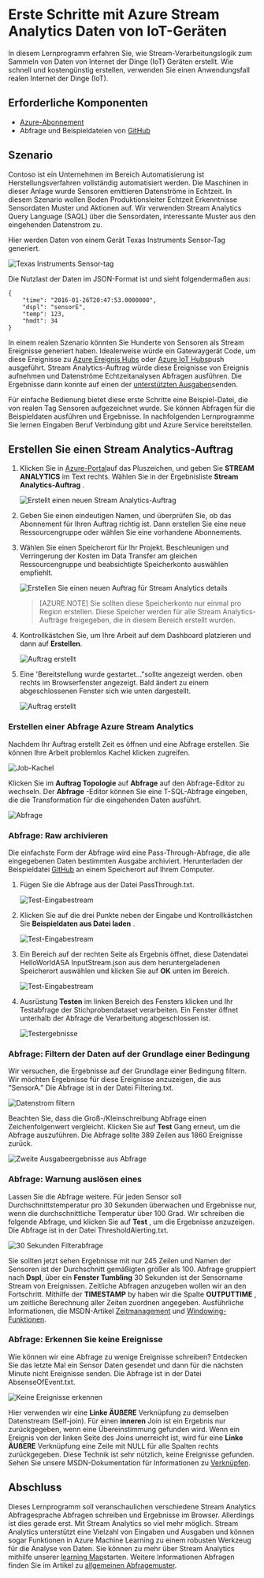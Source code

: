 <properties
    pageTitle="Erste Schritte mit Azure Stream Analytics Daten von IoT-Geräten. | Microsoft Azure"
    description="IoT Sensor Tags und Datenströme Stream Analytics mit Echtzeit-"
    keywords="IOT-Lösung Iot Einstieg"
    services="stream-analytics"
    documentationCenter=""
    authors="jeffstokes72"
    manager="jhubbard"
    editor="cgronlun"
/>

<tags
    ms.service="stream-analytics"
    ms.devlang="na"
    ms.topic="hero-article"
    ms.tgt_pltfrm="na"
    ms.workload="data-services"
    ms.date="10/19/2016"
    ms.author="jeffstok"
/>

# <a name="get-started-with-azure-stream-analytics-to-process-data-from-iot-devices"></a>Erste Schritte mit Azure Stream Analytics Daten von IoT-Geräten

In diesem Lernprogramm erfahren Sie, wie Stream-Verarbeitungslogik zum Sammeln von Daten von Internet der Dinge (IoT) Geräten erstellt. Wie schnell und kostengünstig erstellen, verwenden Sie einen Anwendungsfall realen Internet der Dinge (IoT).

## <a name="prerequisites"></a>Erforderliche Komponenten

-   [Azure-Abonnement](https://azure.microsoft.com/pricing/free-trial/)
-   Abfrage und Beispieldateien von [GitHub](https://aka.ms/azure-stream-analytics-get-started-iot)

## <a name="scenario"></a>Szenario

Contoso ist ein Unternehmen im Bereich Automatisierung ist Herstellungsverfahren vollständig automatisiert werden. Die Maschinen in dieser Anlage wurde Sensoren emittieren Datenströme in Echtzeit. In diesem Szenario wollen Boden Produktionsleiter Echtzeit Erkenntnisse Sensordaten Muster und Aktionen auf. Wir verwenden Stream Analytics Query Language (SAQL) über die Sensordaten, interessante Muster aus den eingehenden Datenstrom zu.

Hier werden Daten von einem Gerät Texas Instruments Sensor-Tag generiert.

![Texas Instruments Sensor-tag](./media/stream-analytics-get-started-with-iot-devices/stream-analytics-get-started-with-iot-devices-01.jpg)

Die Nutzlast der Daten im JSON-Format ist und sieht folgendermaßen aus:


    {
        "time": "2016-01-26T20:47:53.0000000",  
        "dspl": "sensorE",  
        "temp": 123,  
        "hmdt": 34  
    }  

In einem realen Szenario könnten Sie Hunderte von Sensoren als Stream Ereignisse generiert haben. Idealerweise würde ein Gatewaygerät Code, um diese Ereignisse zu [Azure Ereignis Hubs](https://azure.microsoft.com/services/event-hubs/) oder [Azure IoT Hubs](https://azure.microsoft.com/services/iot-hub/)push ausgeführt. Stream Analytics-Auftrag würde diese Ereignisse von Ereignis aufnehmen und Datenströme Echtzeitanalysen Abfragen ausführen. Die Ergebnisse dann konnte auf einen der [unterstützten Ausgaben](stream-analytics-define-outputs.md)senden.

Für einfache Bedienung bietet diese erste Schritte eine Beispiel-Datei, die von realen Tag Sensoren aufgezeichnet wurde. Sie können Abfragen für die Beispieldaten ausführen und Ergebnisse. In nachfolgenden Lernprogramme Sie lernen Eingaben Beruf Verbindung gibt und Azure Service bereitstellen.

## <a name="create-a-stream-analytics-job"></a>Erstellen Sie einen Stream Analytics-Auftrag

1. Klicken Sie in [Azure-Portal](http://portal.azure.com)auf das Pluszeichen, und geben Sie **STREAM ANALYTICS** im Text rechts. Wählen Sie in der Ergebnisliste **Stream Analytics-Auftrag** .

    ![Erstellt einen neuen Stream Analytics-Auftrag](./media/stream-analytics-get-started-with-iot-devices/stream-analytics-get-started-with-iot-devices-02.png)

2. Geben Sie einen eindeutigen Namen, und überprüfen Sie, ob das Abonnement für Ihren Auftrag richtig ist. Dann erstellen Sie eine neue Ressourcengruppe oder wählen Sie eine vorhandene Abonnements.

3. Wählen Sie einen Speicherort für Ihr Projekt. Beschleunigen und Verringerung der Kosten im Data Transfer am gleichen Ressourcengruppe und beabsichtigte Speicherkonto auswählen empfiehlt.

    ![Erstellen Sie einen neuen Auftrag für Stream Analytics details](./media/stream-analytics-get-started-with-iot-devices/stream-analytics-get-started-with-iot-devices-03.png)

    > [AZURE.NOTE] Sie sollten diese Speicherkonto nur einmal pro Region erstellen. Diese Speicher werden für alle Stream Analytics-Aufträge freigegeben, die in diesem Bereich erstellt wurden.

4. Kontrollkästchen Sie, um Ihre Arbeit auf dem Dashboard platzieren und dann auf **Erstellen**.

    ![Auftrag erstellt](./media/stream-analytics-get-started-with-iot-devices/stream-analytics-get-started-with-iot-devices-03a.png)

5. Eine 'Bereitstellung wurde gestartet..."sollte angezeigt werden. oben rechts im Browserfenster angezeigt. Bald ändert zu einem abgeschlossenen Fenster sich wie unten dargestellt.

    ![Auftrag erstellt](./media/stream-analytics-get-started-with-iot-devices/stream-analytics-get-started-with-iot-devices-03b.png)

### <a name="create-an-azure-stream-analytics-query"></a>Erstellen einer Abfrage Azure Stream Analytics

Nachdem Ihr Auftrag erstellt Zeit es öffnen und eine Abfrage erstellen. Sie können Ihre Arbeit problemlos Kachel klicken zugreifen.

![Job-Kachel](./media/stream-analytics-get-started-with-iot-devices/stream-analytics-get-started-with-iot-devices-04.png)

Klicken Sie im **Auftrag Topologie** auf **Abfrage** auf den Abfrage-Editor zu wechseln. Der **Abfrage** -Editor können Sie eine T-SQL-Abfrage eingeben, die die Transformation für die eingehenden Daten ausführt.

![Abfrage](./media/stream-analytics-get-started-with-iot-devices/stream-analytics-get-started-with-iot-devices-05.png)

### <a name="query-archive-your-raw-data"></a>Abfrage: Raw archivieren

Die einfachste Form der Abfrage wird eine Pass-Through-Abfrage, die alle eingegebenen Daten bestimmten Ausgabe archiviert. Herunterladen der Beispieldatei [GitHub](https://aka.ms/azure-stream-analytics-get-started-iot) an einem Speicherort auf Ihrem Computer. 

1. Fügen Sie die Abfrage aus der Datei PassThrough.txt. 

    ![Test-Eingabestream](./media/stream-analytics-get-started-with-iot-devices/stream-analytics-get-started-with-iot-devices-06.png)

2. Klicken Sie auf die drei Punkte neben der Eingabe und Kontrollkästchen Sie **Beispieldaten aus Datei laden** .

    ![Test-Eingabestream](./media/stream-analytics-get-started-with-iot-devices/stream-analytics-get-started-with-iot-devices-06a.png)

3. Ein Bereich auf der rechten Seite als Ergebnis öffnet, diese Datendatei HelloWorldASA InputStream.json aus dem heruntergeladenen Speicherort auswählen und klicken Sie auf **OK** unten im Bereich.

    ![Test-Eingabestream](./media/stream-analytics-get-started-with-iot-devices/stream-analytics-get-started-with-iot-devices-06b.png)

4. Ausrüstung **Testen** im linken Bereich des Fensters klicken und Ihr Testabfrage der Stichprobendataset verarbeiten. Ein Fenster öffnet unterhalb der Abfrage die Verarbeitung abgeschlossen ist.

    ![Testergebnisse](./media/stream-analytics-get-started-with-iot-devices/stream-analytics-get-started-with-iot-devices-07.png)

### <a name="query-filter-the-data-based-on-a-condition"></a>Abfrage: Filtern der Daten auf der Grundlage einer Bedingung

Wir versuchen, die Ergebnisse auf der Grundlage einer Bedingung filtern. Wir möchten Ergebnisse für diese Ereignisse anzuzeigen, die aus "SensorA." Die Abfrage ist in der Datei Filtering.txt.

![Datenstrom filtern](./media/stream-analytics-get-started-with-iot-devices/stream-analytics-get-started-with-iot-devices-08.png)

Beachten Sie, dass die Groß-/Kleinschreibung Abfrage einen Zeichenfolgenwert vergleicht. Klicken Sie auf **Test** Gang erneut, um die Abfrage auszuführen. Die Abfrage sollte 389 Zeilen aus 1860 Ereignisse zurück.

![Zweite Ausgabeergebnisse aus Abfrage](./media/stream-analytics-get-started-with-iot-devices/stream-analytics-get-started-with-iot-devices-09.png)

### <a name="query-alert-to-trigger-a-business-workflow"></a>Abfrage: Warnung auslösen eines

Lassen Sie die Abfrage weitere. Für jeden Sensor soll Durchschnittstemperatur pro 30 Sekunden überwachen und Ergebnisse nur, wenn die durchschnittliche Temperatur über 100 Grad. Wir schreiben die folgende Abfrage, und klicken Sie auf **Test** , um die Ergebnisse anzuzeigen. Die Abfrage ist in der Datei ThresholdAlerting.txt.

![30 Sekunden Filterabfrage](./media/stream-analytics-get-started-with-iot-devices/stream-analytics-get-started-with-iot-devices-10.png)

Sie sollten jetzt sehen Ergebnisse mit nur 245 Zeilen und Namen der Sensoren ist der Durchschnitt gemäßigten größer als 100. Abfrage gruppiert nach **Dspl**, über ein **Fenster Tumbling** 30 Sekunden ist der Sensorname Stream von Ereignissen. Zeitliche Abfragen anzugeben wollen wir an den Fortschritt. Mithilfe der **TIMESTAMP** by haben wir die Spalte **OUTPUTTIME** , um zeitliche Berechnung aller Zeiten zuordnen angegeben. Ausführliche Informationen, die MSDN-Artikel [Zeitmanagement](https://msdn.microsoft.com/library/azure/mt582045.aspx) und [Windowing-Funktionen](https://msdn.microsoft.com/library/azure/dn835019.aspx).

### <a name="query-detect-absence-of-events"></a>Abfrage: Erkennen Sie keine Ereignisse

Wie können wir eine Abfrage zu wenige Ereignisse schreiben? Entdecken Sie das letzte Mal ein Sensor Daten gesendet und dann für die nächsten Minute nicht Ereignisse senden. Die Abfrage ist in der Datei AbsenseOfEvent.txt.

![Keine Ereignisse erkennen](./media/stream-analytics-get-started-with-iot-devices/stream-analytics-get-started-with-iot-devices-11.png)

Hier verwenden wir eine **Linke ÄUßERE** Verknüpfung zu demselben Datenstream (Self-join). Für einen **inneren** Join ist ein Ergebnis nur zurückgegeben, wenn eine Übereinstimmung gefunden wird.  Wenn ein Ereignis von der linken Seite des Joins unerreicht ist, wird für eine **Linke ÄUßERE** Verknüpfung eine Zeile mit NULL für alle Spalten rechts zurückgegeben. Diese Technik ist sehr nützlich, keine Ereignisse gefunden. Sehen Sie unsere MSDN-Dokumentation für Informationen zu [Verknüpfen](https://msdn.microsoft.com/library/azure/dn835026.aspx).

## <a name="conclusion"></a>Abschluss

Dieses Lernprogramm soll veranschaulichen verschiedene Stream Analytics Abfragesprache Abfragen schreiben und Ergebnisse im Browser. Allerdings ist dies gerade erst. Mit Stream Analytics so viel mehr möglich. Stream Analytics unterstützt eine Vielzahl von Eingaben und Ausgaben und können sogar Funktionen in Azure Machine Learning zu einem robusten Werkzeug für die Analyse von Daten. Sie können zu mehr über Stream Analytics mithilfe unserer [learning Map](https://azure.microsoft.com/documentation/learning-paths/stream-analytics/)starten. Weitere Informationen Abfragen finden Sie im Artikel zu [allgemeinen Abfragemuster](./stream-analytics-stream-analytics-query-patterns.md).
